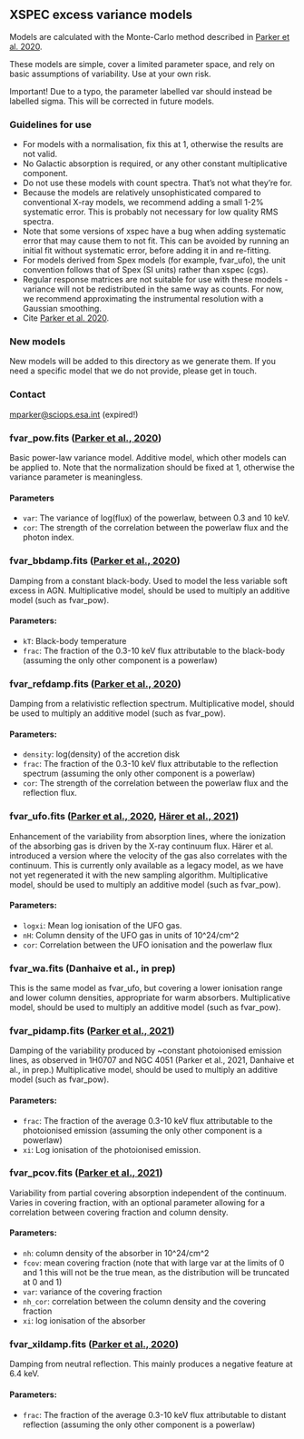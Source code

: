 ## XSPEC excess variance models

Models are calculated with the Monte-Carlo method described in [Parker et al. 2020](https://ui.adsabs.harvard.edu/abs/2020MNRAS.492.1363P/abstract). 

These models are simple, cover a limited parameter space, and rely on basic assumptions of variability. Use at your own risk.

Important! Due to a typo, the parameter labelled var should instead be labelled sigma. This will be corrected in future models.


### Guidelines for use

 - For models with a normalisation, fix this at 1, otherwise the results are not valid.
 - No Galactic absorption is required, or any other constant multiplicative component.
 - Do not use these models with count spectra. That’s not what they’re for.
 - Because the models are relatively unsophisticated compared to conventional X-ray models, we recommend adding a small 1-2% systematic error. This is probably not necessary for low quality RMS spectra.
 - Note that some versions of xspec have a bug when adding systematic error that may cause them to not fit. This can be avoided by running an initial fit without systematic error, before adding it in and re-fitting.
 - For models derived from Spex models (for example, fvar_ufo), the unit convention follows that of Spex (SI units) rather than xspec (cgs).
 - Regular response matrices are not suitable for use with these models - variance will not be redistributed in the same way as counts. For now, we recommend approximating the instrumental resolution with a Gaussian smoothing.
 - Cite [Parker et al. 2020](https://ui.adsabs.harvard.edu/abs/2020MNRAS.492.1363P/abstract).


### New models

New models will be added to this directory as we generate them. If you need a specific model that we do not provide, please get in touch.

### Contact

mparker@sciops.esa.int (expired!)


### fvar_pow.fits ([Parker et al., 2020](https://ui.adsabs.harvard.edu/abs/2020MNRAS.492.1363P/abstract))

Basic power-law variance model. Additive model, which other models can be applied to.
Note that the normalization should be fixed at 1, otherwise the variance parameter is meaningless.

#### Parameters

 - `var`: The variance of log(flux) of the powerlaw, between 0.3 and 10 keV.
 - `cor`: The strength of the correlation between the powerlaw flux and the photon index.


### fvar_bbdamp.fits ([Parker et al., 2020](https://ui.adsabs.harvard.edu/abs/2020MNRAS.492.1363P/abstract))

Damping from a constant black-body. Used to model the less variable soft excess in AGN. Multiplicative model, should be used to multiply an additive model (such as fvar_pow).

#### Parameters:
 - `kT`: Black-body temperature
 - `frac`: The fraction of the 0.3-10 keV flux attributable to the black-body (assuming the only other component is a powerlaw)


### fvar_refdamp.fits ([Parker et al., 2020](https://ui.adsabs.harvard.edu/abs/2020MNRAS.492.1363P/abstract))
Damping from a relativistic reflection spectrum. Multiplicative model, should be used to multiply an additive model (such as fvar_pow).

#### Parameters:
 - `density`: log(density) of the accretion disk 
 - `frac`: The fraction of the 0.3-10 keV flux attributable to the reflection spectrum (assuming the only other component is a powerlaw)
 - `cor`: The strength of the correlation between the powerlaw flux and the reflection flux.


### fvar_ufo.fits ([Parker et al., 2020](https://ui.adsabs.harvard.edu/abs/2020MNRAS.492.1363P/abstract), [Härer et al., 2021](https://ui.adsabs.harvard.edu/abs/2021MNRAS.500.4506H/abstract))

Enhancement of the variability from absorption lines, where the ionization of the absorbing gas is driven by the X-ray continuum flux. Härer et al. introduced a version where the velocity of the gas also correlates with the continuum. This is currently only available as a legacy model, as we have not yet regenerated it with the new sampling algorithm. Multiplicative model, should be used to multiply an additive model (such as fvar_pow).

#### Parameters:
 - `logxi`: Mean log ionisation of the UFO gas.
 - `nH`: Column density of the UFO gas in units of 10^24/cm^2
 - `cor`: Correlation between the UFO ionisation and the powerlaw flux


### fvar_wa.fits (Danhaive et al., in prep)

This is the same model as fvar_ufo, but covering a lower ionisation range and lower column densities, appropriate for warm absorbers. Multiplicative model, should be used to multiply an additive model (such as fvar_pow).


### fvar_pidamp.fits ([Parker et al., 2021](https://ui.adsabs.harvard.edu/abs/2021MNRAS.508.1798P/abstract))

Damping of the variability produced by ~constant photoionised emission lines, as observed in 1H0707 and NGC 4051 (Parker et al., 2021, Danhaive et al., in prep.) Multiplicative model, should be used to multiply an additive model (such as fvar_pow).

#### Parameters:
 - `frac`: The fraction of the average 0.3-10 keV flux attributable to the photoionised emission (assuming the only other component is a powerlaw)
 - `xi`: Log ionisation of the photoionised emission.


### fvar_pcov.fits ([Parker et al., 2021](https://ui.adsabs.harvard.edu/abs/2021MNRAS.508.1798P/abstract))

Variability from partial covering absorption independent of the continuum. Varies in covering fraction, with an optional parameter allowing for a correlation between covering fraction and column density.

#### Parameters:
 - `nh`: column density of the absorber in 10^24/cm^2
 - `fcov`: mean covering fraction (note that with large var at the limits of 0 and 1 this will not be the true mean, as the distribution will be truncated at 0 and 1)
 - `var`: variance of the covering fraction
 - `nh_cor`: correlation between the column density and the covering fraction
 - `xi`: log ionisation of the absorber


### fvar_xildamp.fits ([Parker et al., 2020](https://ui.adsabs.harvard.edu/abs/2020MNRAS.492.1363P/abstract))

Damping from neutral reflection. This mainly produces a negative feature at 6.4 keV.

#### Parameters:
 - `frac`: The fraction of the average 0.3-10 keV flux attributable to distant reflection (assuming the only other component is a powerlaw)

